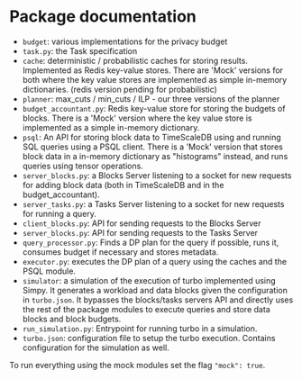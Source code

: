 # Package documentation

- `budget`: various implementations for the privacy budget
- `task.py`: the Task specification
- `cache`: deterministic / probabilistic caches for storing results. Implemented as Redis key-value stores. There are 'Mock' versions for both where the key value stores are implemented as simple in-memory dictionaries. (redis version pending for probabilistic)
- `planner`: max_cuts / min_cuts / ILP - our three versions of the planner
- `budget_accountant.py`: Redis key-value store for storing the budgets of blocks. There is a 'Mock' version where the key value store is implemented as a simple in-memory dictionary.
- `psql`: An API for storing block data to TimeScaleDB using and running SQL queries using a PSQL client.  There is a 'Mock' version that stores block data in a in-memory dictionary as "histograms" instead, and runs queries using tensor operations.
- `server_blocks.py`: a Blocks Server listening to a socket for new requests for adding block data (both in TimeScaleDB and in the budget_accountant).
- `server_tasks.py`: a Tasks Server listening to a socket for new requests for running a query.
- `client_blocks.py`: API for sending requests to the Blocks Server
- `server_blocks.py`: API for sending requests to the Tasks Server
- `query_processor.py`: Finds a DP plan for the query if possible, runs it, consumes budget if necessary and stores metadata.
- `executor.py`: executes the DP plan of a query using the caches and the PSQL module.
- `simulator`: a simulation of the execution of turbo implemented using Simpy. It generates a workload and data blocks given the configuration in `turbo.json`. It bypasses the blocks/tasks servers API and directly uses the rest of the package modules to execute queries and store data blocks and block budgets.
- `run_simulation.py`: Entrypoint for running turbo in a simulation.
- `turbo.json`: configuration file to setup the turbo execution. Contains configuration for the simulation as well. 

To run everything using the mock modules set the flag `"mock": true`.
